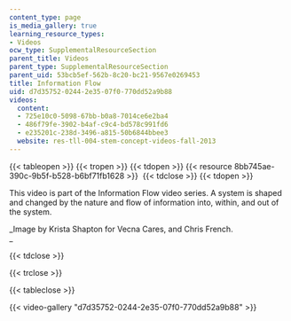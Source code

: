 ```yaml
---
content_type: page
is_media_gallery: true
learning_resource_types:
- Videos
ocw_type: SupplementalResourceSection
parent_title: Videos
parent_type: SupplementalResourceSection
parent_uid: 53bcb5ef-562b-8c20-bc21-9567e0269453
title: Information Flow
uid: d7d35752-0244-2e35-07f0-770dd52a9b88
videos:
  content:
  - 725e10c0-5098-67bb-b0a8-7014ce6e2ba4
  - 486f79fe-3902-b4af-c9c4-bd578c991fd6
  - e235201c-238d-3496-a815-50b6844bbee3
  website: res-tll-004-stem-concept-videos-fall-2013
---
```


{{< tableopen >}}
{{< tropen >}}
{{< tdopen >}}
{{< resource 8bb745ae-390c-9b5f-b528-b6bf71fb1628 >}} 
{{< tdclose >}}
{{< tdopen >}}


This video is part of the Information Flow video series. A system is shaped and changed by the nature and flow of information into, within, and out of the system.

_Image by Krista Shapton for Vecna Cares, and Chris French.  
_


{{< tdclose >}}

{{< trclose >}}

{{< tableclose >}}

{{< video-gallery "d7d35752-0244-2e35-07f0-770dd52a9b88" >}}

